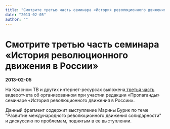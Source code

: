 ```yaml
---
title: "Смотрите третью часть семинара «История революционного движения в России»"
date: "2013-02-05"
author: ""
---
```


# Смотрите третью часть семинара «История революционного движения в России»

**2013-02-05** 

На Красном ТВ и других интернет-ресурсах выложена[ третья часть](http://krasnoe.tv/node/17373) видеоотчета об организованном при участии редакции «Пропаганды» семинаре «История революционного движения в России».

Данный фрагмент содержит выступление Марины Бурик по теме "Развитие международного революционного движения солидарности" и дискуссию по проблемам, поднятым в ее выступлении.